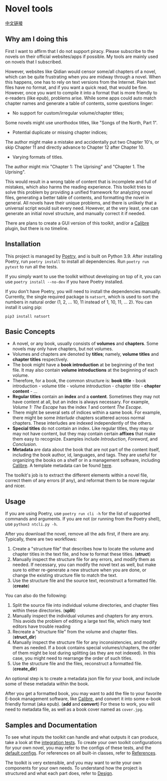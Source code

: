 # Novel tools

[中文链接](/README_CN.md)

## Why am I doing this

First I want to affirm that I do not support piracy. Please subscribe to the novels on their official websites/apps if possible. My tools are mainly used on novels that I subscribed.

However, websites like Qidian would censor some/all chapters of a novel, which can be quite frustrating when you are midway through a novel. When this happens, one has to rely on text versions from the Internet. Plain text files have no format, and if you want a quick read, that would be fine. However, once you want to compile it into a format that is more friendly to e-readers (like epub), problems arise. While some apps could auto match chapter names and generate a table of contents, some questions linger:

- No support for custom/irregular volume/chapter titles;

Some novels might use unorthodox titles, like "Songs of the North, Part 1".

- Potential duplicate or missing chapter indices;

The author might make a mistake and accidentally put two Chapter 10's, or skip Chapter 11 and directly advance to Chapter 12 after Chapter 10.

- Varying formats of titles.

The author might mix "Chapter 1: The Uprising" and "Chapter 1. The Uprising".

This would result in a wrong table of content that is incomplete and full of mistakes, which also harms the reading experience. This toolkit tries to solve this problem by providing a unified framework for analyzing novel files, generating a better table of contents, and formatting the novel in general. All novels have their unique problems, and there is unlikely that a universal script would suit every need. However, at the very least, one can generate an initial novel structure, and manually correct it if needed.

There are plans to create a GUI version of this toolkit, and/or a [Calibre](https://calibre-ebook.com/) plugin, but there is no timeline.

## Installation

This project is managed by [Poetry](https://python-poetry.org/), and is built on Python 3.9. After installing Poetry, run `poetry install` to install all dependencies. Run `poetry run pytest` to run all the tests.

If you simply want to use the toolkit without developing on top of it, you can use `poetry install --no-dev` if you have Poetry installed.

If you don't have Poetry, you will need to install the dependencies manually. Currently, the single required package is `natsort`, which is used to sort the numbers in natural order (1, 2, ... 10, 11 instead of 1, 10, 11, ... 2). You can install it using pip:

```shell
pip3 install natsort
```

## Basic Concepts

- A novel, or any book, usually consists of **volumes** and **chapters**. Some novels may only have chapters, but not volumes.
- Volumes and chapters are denoted by **titles**; namely, **volume titles** and **chapter titles** respectively.
- The book might have a **book introduction** at be beginning of the text file. It may also contain **volume introductions** at the beginning of each volume.
- Therefore, for a book, the common structure is: **book title** - book introduction - volume title - volume introduction - chapter title - **chapter content** - ...
- **Regular titles** contain an **index** and a **content**.  Sometimes they may not have content at all, but an index is always necessary. For example, *Volume 1: The Escape* has the index *1* and content *The Escape*.
- There might be several sets of indices within a same book. For example, there might be some *Interlude* chapters scattered across normal chapters. These interludes are indexed independently of the others.
- **Special titles** do not contain an index. Like regular titles, they may or may not have content, but they may contain certain **affixes** that make them easy to recognize. Examples include *Introduction*, *Foreword*, and *Conclusion*.
- **Metadata** are data about the book that are not part of the content itself, including the book author, id, languages, and tags. They are useful for organizing the books on a shelf or in a management software, including [Calibre](https://calibre-ebook.com/). A template metadata can be found [here](config/sample_metadata.json).

The toolkit's job is to extract the different elements within a novel file, correct them of any errors (if any), and reformat them to be more regular and nicer.

## Usage

If you are using Poetry, use `poetry run cli -h` for the list of supported commands and arguments. If you are not (or running from the Poetry shell), use `python3 ntcli.py -h`.

After you download the novel, remove all the ads first, if there are any. Typically, there are two workflows:

1. Create a "structure file" that describes how to locate the volume and chapter titles in the text file, and how to format these titles. (**struct**)
2. Manually inspect the structure file for any errors, and modify them as needed. If necessary, you can modify the novel text as well, but make sure to either re-generate a new structure when you are done, or change the existing structure file to match the text.
3. Use the structure file and the source text, reconstruct a formatted file. (**create**)

You can also do the following:

1. Split the source file into individual volume directories, and chapter files within these directories. (**split**)
2. Manually inspect the individual volumes and chapters for any errors. This avoids the problem of editing a large text file, which many text editors have trouble reading
3. Recreate a "structure file" from the volume and chapter files. (**struct_dir**)
4. Manually inspect the structure file for any inconsistencies, and modify them as needed. If a book contains special volumes/chapters, the order of them might be lost during splitting (as they are not indexed). In this case, you might need to rearrange the order of such titles.
5. Use the structure file and the files, reconstruct a formatted file. (**create_dir**)

An optional step is to create a metadata json file for your book, and include some of these metadata within the book.

After you get a formatted book, you may want to add the file to your favorite E-book management software, like [Calibre](https://calibre-ebook.com/), and convert it into some e-book friendly format (aka epub). (**add** and **convert**) For these to work, you will need to metadata file, as well as a book cover named as `cover.jpg`.

## Samples and Documentation

To see what inputs the toolkit can handle and what outputs it can produce, take a look at the [integration tests](/tests/toolkit). To create your own toolkit configurations for your own novel, you may refer to the configs of these tests, and the [default configs](/config). For references on all built-in classes, refer to [References](/docs/references.md). 

The toolkit is very extensible, and you may want to write your own components for your own needs. To understand how the project is structured and what each part does, refer to [Design](/docs/design.md).

